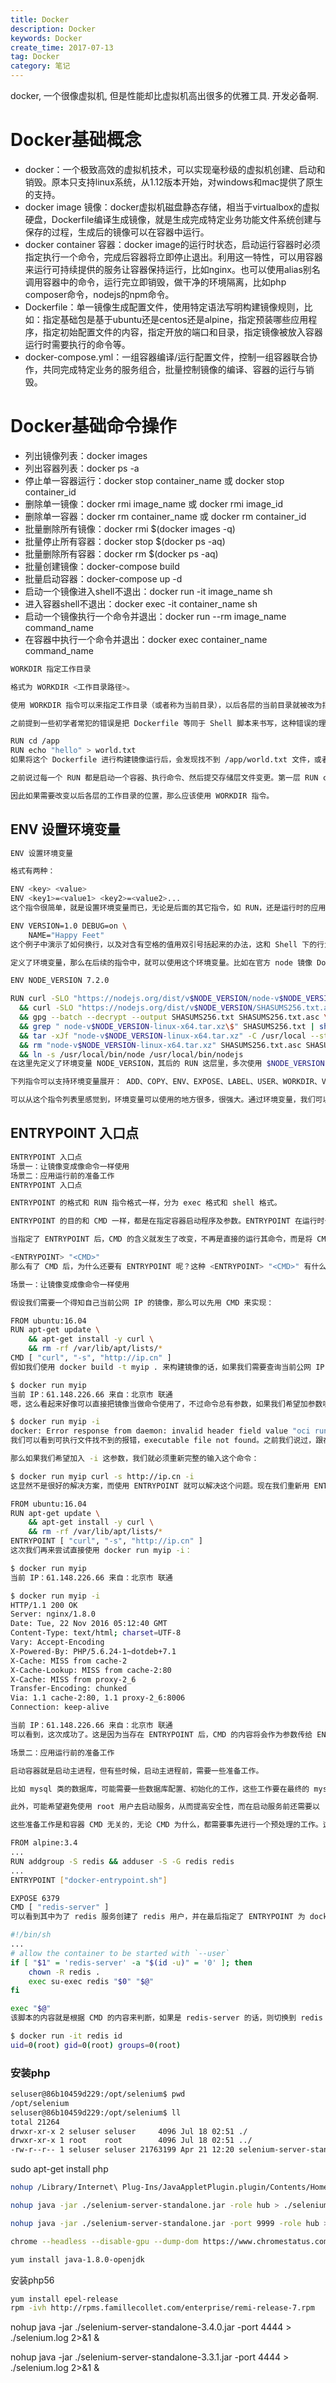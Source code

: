 ```yaml
---
title: Docker
description: Docker
keywords: Docker
create_time: 2017-07-13
tag: Docker
category: 笔记
---
```


docker, 一个很像虚拟机, 但是性能却比虚拟机高出很多的优雅工具. 开发必备啊.

# Docker基础概念

* docker：一个极致高效的虚拟机技术，可以实现毫秒级的虚拟机创建、启动和销毁。原本只支持linux系统，从1.12版本开始，对windows和mac提供了原生的支持。
* docker image 镜像：docker虚拟机磁盘静态存储，相当于virtualbox的虚拟硬盘，Dockerfile编译生成镜像，就是生成完成特定业务功能文件系统创建与保存的过程，生成后的镜像可以在容器中运行。
* docker container 容器：docker image的运行时状态，启动运行容器时必须指定执行一个命令，完成后容器将立即停止退出。利用这一特性，可以用容器来运行可持续提供的服务让容器保持运行，比如nginx。也可以使用alias别名调用容器中的命令，运行完立即销毁，做干净的环境隔离，比如php composer命令，nodejs的npm命令。
* Dockerfile：单一镜像生成配置文件，使用特定语法写明构建镜像规则，比如：指定基础包是基于ubuntu还是centos还是alpine，指定预装哪些应用程序，指定初始配置文件的内容，指定开放的端口和目录，指定镜像被放入容器运行时需要执行的命令等。
* docker-compose.yml：一组容器编译/运行配置文件，控制一组容器联合协作，共同完成特定业务的服务组合，批量控制镜像的编译、容器的运行与销毁。

# Docker基础命令操作


* 列出镜像列表：docker images
* 列出容器列表：docker ps -a
* 停止单一容器运行：docker stop container_name 或 docker stop container_id
* 删除单一镜像：docker rmi image_name 或 docker rmi image_id
* 删除单一容器：docker rm container_name 或 docker rm container_id
* 批量删除所有镜像：docker rmi $(docker images -q)
* 批量停止所有容器：docker stop $(docker ps -aq)
* 批量删除所有容器：docker rm $(docker ps -aq)
* 批量创建镜像：docker-compose build
* 批量启动容器：docker-compose up -d
* 启动一个镜像进入shell不退出：docker run -it image_name sh
* 进入容器shell不退出：docker exec -it container_name sh
* 启动一个镜像执行一个命令并退出：docker run --rm image_name command_name
* 在容器中执行一个命令并退出：docker exec container_name command_name



```bash
WORKDIR 指定工作目录

格式为 WORKDIR <工作目录路径>。

使用 WORKDIR 指令可以来指定工作目录（或者称为当前目录），以后各层的当前目录就被改为指定的目录，如该目录不存在，WORKDIR 会帮你建立目录。

之前提到一些初学者常犯的错误是把 Dockerfile 等同于 Shell 脚本来书写，这种错误的理解还可能会导致出现下面这样的错误：

RUN cd /app
RUN echo "hello" > world.txt
如果将这个 Dockerfile 进行构建镜像运行后，会发现找不到 /app/world.txt 文件，或者其内容不是 hello。原因其实很简单，在 Shell 中，连续两行是同一个进程执行环境，因此前一个命令修改的内存状态，会直接影响后一个命令；而在 Dockerfile 中，这两行 RUN 命令的执行环境根本不同，是两个完全不同的容器。这就是对 Dokerfile 构建分层存储的概念不了解所导致的错误。

之前说过每一个 RUN 都是启动一个容器、执行命令、然后提交存储层文件变更。第一层 RUN cd /app 的执行仅仅是当前进程的工作目录变更，一个内存上的变化而已，其结果不会造成任何文件变更。而到第二层的时候，启动的是一个全新的容器，跟第一层的容器更完全没关系，自然不可能继承前一层构建过程中的内存变化。

因此如果需要改变以后各层的工作目录的位置，那么应该使用 WORKDIR 指令。
```

## ENV 设置环境变量

```bash
ENV 设置环境变量

格式有两种：

ENV <key> <value>
ENV <key1>=<value1> <key2>=<value2>...
这个指令很简单，就是设置环境变量而已，无论是后面的其它指令，如 RUN，还是运行时的应用，都可以直接使用这里定义的环境变量。

ENV VERSION=1.0 DEBUG=on \
    NAME="Happy Feet"
这个例子中演示了如何换行，以及对含有空格的值用双引号括起来的办法，这和 Shell 下的行为是一致的。

定义了环境变量，那么在后续的指令中，就可以使用这个环境变量。比如在官方 node 镜像 Dockerfile 中，就有类似这样的代码：

ENV NODE_VERSION 7.2.0

RUN curl -SLO "https://nodejs.org/dist/v$NODE_VERSION/node-v$NODE_VERSION-linux-x64.tar.xz" \
  && curl -SLO "https://nodejs.org/dist/v$NODE_VERSION/SHASUMS256.txt.asc" \
  && gpg --batch --decrypt --output SHASUMS256.txt SHASUMS256.txt.asc \
  && grep " node-v$NODE_VERSION-linux-x64.tar.xz\$" SHASUMS256.txt | sha256sum -c - \
  && tar -xJf "node-v$NODE_VERSION-linux-x64.tar.xz" -C /usr/local --strip-components=1 \
  && rm "node-v$NODE_VERSION-linux-x64.tar.xz" SHASUMS256.txt.asc SHASUMS256.txt \
  && ln -s /usr/local/bin/node /usr/local/bin/nodejs
在这里先定义了环境变量 NODE_VERSION，其后的 RUN 这层里，多次使用 $NODE_VERSION 来进行操作定制。可以看到，将来升级镜像构建版本的时候，只需要更新 7.2.0 即可，Dockerfile 构建维护变得更轻松了。

下列指令可以支持环境变量展开： ADD、COPY、ENV、EXPOSE、LABEL、USER、WORKDIR、VOLUME、STOPSIGNAL、ONBUILD。

可以从这个指令列表里感觉到，环境变量可以使用的地方很多，很强大。通过环境变量，我们可以让一份 Dockerfile 制作更多的镜像，只需使用不同的环境变量即可。
```


## ENTRYPOINT 入口点

```bash
ENTRYPOINT 入口点
场景一：让镜像变成像命令一样使用
场景二：应用运行前的准备工作
ENTRYPOINT 入口点

ENTRYPOINT 的格式和 RUN 指令格式一样，分为 exec 格式和 shell 格式。

ENTRYPOINT 的目的和 CMD 一样，都是在指定容器启动程序及参数。ENTRYPOINT 在运行时也可以替代，不过比 CMD 要略显繁琐，需要通过 docker run 的参数 --entrypoint 来指定。

当指定了 ENTRYPOINT 后，CMD 的含义就发生了改变，不再是直接的运行其命令，而是将 CMD 的内容作为参数传给 ENTRYPOINT 指令，换句话说实际执行时，将变为：

<ENTRYPOINT> "<CMD>"
那么有了 CMD 后，为什么还要有 ENTRYPOINT 呢？这种 <ENTRYPOINT> "<CMD>" 有什么好处么？让我们来看几个场景。

场景一：让镜像变成像命令一样使用

假设我们需要一个得知自己当前公网 IP 的镜像，那么可以先用 CMD 来实现：

FROM ubuntu:16.04
RUN apt-get update \
    && apt-get install -y curl \
    && rm -rf /var/lib/apt/lists/*
CMD [ "curl", "-s", "http://ip.cn" ]
假如我们使用 docker build -t myip . 来构建镜像的话，如果我们需要查询当前公网 IP，只需要执行：

$ docker run myip
当前 IP：61.148.226.66 来自：北京市 联通
嗯，这么看起来好像可以直接把镜像当做命令使用了，不过命令总有参数，如果我们希望加参数呢？比如从上面的 CMD 中可以看到实质的命令是 curl，那么如果我们希望显示 HTTP 头信息，就需要加上 -i 参数。那么我们可以直接加 -i 参数给 docker run myip 么？

$ docker run myip -i
docker: Error response from daemon: invalid header field value "oci runtime error: container_linux.go:247: starting container process caused \"exec: \\\"-i\\\": executable file not found in $PATH\"\n".
我们可以看到可执行文件找不到的报错，executable file not found。之前我们说过，跟在镜像名后面的是 command，运行时会替换 CMD 的默认值。因此这里的 -i 替换了原来的 CMD，而不是添加在原来的 curl -s http://ip.cn 后面。而 -i 根本不是命令，所以自然找不到。

那么如果我们希望加入 -i 这参数，我们就必须重新完整的输入这个命令：

$ docker run myip curl -s http://ip.cn -i
这显然不是很好的解决方案，而使用 ENTRYPOINT 就可以解决这个问题。现在我们重新用 ENTRYPOINT 来实现这个镜像：

FROM ubuntu:16.04
RUN apt-get update \
    && apt-get install -y curl \
    && rm -rf /var/lib/apt/lists/*
ENTRYPOINT [ "curl", "-s", "http://ip.cn" ]
这次我们再来尝试直接使用 docker run myip -i：

$ docker run myip
当前 IP：61.148.226.66 来自：北京市 联通

$ docker run myip -i
HTTP/1.1 200 OK
Server: nginx/1.8.0
Date: Tue, 22 Nov 2016 05:12:40 GMT
Content-Type: text/html; charset=UTF-8
Vary: Accept-Encoding
X-Powered-By: PHP/5.6.24-1~dotdeb+7.1
X-Cache: MISS from cache-2
X-Cache-Lookup: MISS from cache-2:80
X-Cache: MISS from proxy-2_6
Transfer-Encoding: chunked
Via: 1.1 cache-2:80, 1.1 proxy-2_6:8006
Connection: keep-alive

当前 IP：61.148.226.66 来自：北京市 联通
可以看到，这次成功了。这是因为当存在 ENTRYPOINT 后，CMD 的内容将会作为参数传给 ENTRYPOINT，而这里 -i 就是新的 CMD，因此会作为参数传给 curl，从而达到了我们预期的效果。

场景二：应用运行前的准备工作

启动容器就是启动主进程，但有些时候，启动主进程前，需要一些准备工作。

比如 mysql 类的数据库，可能需要一些数据库配置、初始化的工作，这些工作要在最终的 mysql 服务器运行之前解决。

此外，可能希望避免使用 root 用户去启动服务，从而提高安全性，而在启动服务前还需要以 root 身份执行一些必要的准备工作，最后切换到服务用户身份启动服务。或者除了服务外，其它命令依旧可以使用 root 身份执行，方便调试等。

这些准备工作是和容器 CMD 无关的，无论 CMD 为什么，都需要事先进行一个预处理的工作。这种情况下，可以写一个脚本，然后放入 ENTRYPOINT 中去执行，而这个脚本会将接到的参数（也就是 <CMD>）作为命令，在脚本最后执行。比如官方镜像 redis 中就是这么做的：

FROM alpine:3.4
...
RUN addgroup -S redis && adduser -S -G redis redis
...
ENTRYPOINT ["docker-entrypoint.sh"]

EXPOSE 6379
CMD [ "redis-server" ]
可以看到其中为了 redis 服务创建了 redis 用户，并在最后指定了 ENTRYPOINT 为 docker-entrypoint.sh 脚本。

#!/bin/sh
...
# allow the container to be started with `--user`
if [ "$1" = 'redis-server' -a "$(id -u)" = '0' ]; then
    chown -R redis .
    exec su-exec redis "$0" "$@"
fi

exec "$@"
该脚本的内容就是根据 CMD 的内容来判断，如果是 redis-server 的话，则切换到 redis 用户身份启动服务器，否则依旧使用 root 身份执行。比如：

$ docker run -it redis id
uid=0(root) gid=0(root) groups=0(root)
```


### 安装php

```bash
seluser@86b10459d229:/opt/selenium$ pwd
/opt/selenium
seluser@86b10459d229:/opt/selenium$ ll
total 21264
drwxr-xr-x 2 seluser seluser     4096 Jul 18 02:51 ./
drwxr-xr-x 1 root    root        4096 Jul 18 02:51 ../
-rw-r--r-- 1 seluser seluser 21763199 Apr 21 12:20 selenium-server-standalone.jar
```


sudo apt-get install php


```bash
nohup /Library/Internet\ Plug-Ins/JavaAppletPlugin.plugin/Contents/Home/bin/java -jar ./selenium-server-standalone.jar -port 4444 > ./selenium.log 2>&1 &

nohup java -jar ./selenium-server-standalone.jar -role hub > ./selenium.log 2>&1 &

nohup java -jar ./selenium-server-standalone.jar -port 9999 -role hub > ./selenium.log 2>&1 &

chrome --headless --disable-gpu --dump-dom https://www.chromestatus.com/

yum install java-1.8.0-openjdk
```

安装php56
```bash
yum install epel-release
rpm -ivh http://rpms.famillecollet.com/enterprise/remi-release-7.rpm
```


nohup java -jar ./selenium-server-standalone-3.4.0.jar -port 4444 > ./selenium.log 2>&1 &

nohup java -jar ./selenium-server-standalone-3.3.1.jar -port 4444 > ./selenium.log 2>&1 &

